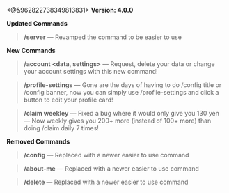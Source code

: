 <@&962822738349813831> **Version: 4.0.0**


__**Updated Commands**__

> **/server**
— Revamped the command to be easier to use


__**New Commands**__

> **/account <data, settings>**
— Request, delete your data or change your account settings with this new command!

> **/profile-settings**
— Gone are the days of having to do /config title or /config banner, now you can simply use /profile-settings and click a button to edit your profile card!

> **/claim weekley**
— Fixed a bug where it would only give you 130 yen
— Now weekly gives you 200+ more (instead of 100+ more) than doing /claim daily 7 times!

__**Removed Commands**__

> **/config**
— Replaced with a newer easier to use command

> **/about-me**
— Replaced with a newer easier to use command

> **/delete <data>**
— Replaced with a newer easier to use command